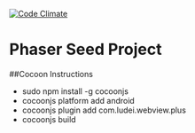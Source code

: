 [![Code Climate](https://codeclimate.com/github/DennyScott/rotk/badges/gpa.svg)](https://codeclimate.com/github/DennyScott/rotk)
# Phaser Seed Project

##Cocoon Instructions
* sudo npm install -g cocoonjs
* cocoonjs platform add android
* cocoonjs plugin add com.ludei.webview.plus
* cocoonjs build